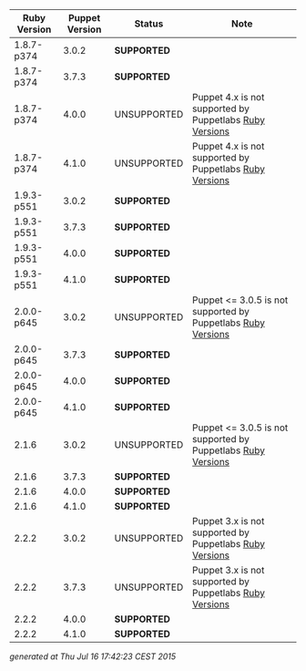 | Ruby Version | Puppet Version | Status | Note |
|---|---|---|---|
|1.8.7-p374|3.0.2|**SUPPORTED**|
|1.8.7-p374|3.7.3|**SUPPORTED**|
|1.8.7-p374|4.0.0|UNSUPPORTED|Puppet 4.x is not supported by Puppetlabs [Ruby Versions](https://docs.puppetlabs.com/guides/platforms.html#ruby-versions)|
|1.8.7-p374|4.1.0|UNSUPPORTED|Puppet 4.x is not supported by Puppetlabs [Ruby Versions](https://docs.puppetlabs.com/guides/platforms.html#ruby-versions)|
|1.9.3-p551|3.0.2|**SUPPORTED**|
|1.9.3-p551|3.7.3|**SUPPORTED**|
|1.9.3-p551|4.0.0|**SUPPORTED**|
|1.9.3-p551|4.1.0|**SUPPORTED**|
|2.0.0-p645|3.0.2|UNSUPPORTED|Puppet <= 3.0.5 is not supported by Puppetlabs [Ruby Versions](https://docs.puppetlabs.com/guides/platforms.html#ruby-versions)|
|2.0.0-p645|3.7.3|**SUPPORTED**|
|2.0.0-p645|4.0.0|**SUPPORTED**|
|2.0.0-p645|4.1.0|**SUPPORTED**|
|2.1.6|3.0.2|UNSUPPORTED|Puppet <= 3.0.5 is not supported by Puppetlabs [Ruby Versions](https://docs.puppetlabs.com/guides/platforms.html#ruby-versions)|
|2.1.6|3.7.3|**SUPPORTED**|
|2.1.6|4.0.0|**SUPPORTED**|
|2.1.6|4.1.0|**SUPPORTED**|
|2.2.2|3.0.2|UNSUPPORTED|Puppet 3.x is not supported by Puppetlabs [Ruby Versions](https://docs.puppetlabs.com/guides/platforms.html#ruby-versions)|
|2.2.2|3.7.3|UNSUPPORTED|Puppet 3.x is not supported by Puppetlabs [Ruby Versions](https://docs.puppetlabs.com/guides/platforms.html#ruby-versions)|
|2.2.2|4.0.0|**SUPPORTED**|
|2.2.2|4.1.0|**SUPPORTED**|
*generated at Thu Jul 16 17:42:23 CEST 2015*
